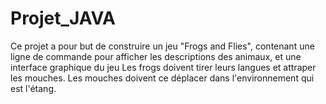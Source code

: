 # Projet_JAVA
Ce projet a pour but de construire un jeu "Frogs and Flies", contenant une ligne de commande pour afficher les descriptions des animaux, et une interface graphique du jeu
Les frogs doivent tirer leurs langues et attraper les mouches.
Les mouches doivent ce déplacer dans l'environnement qui est l'étang.
